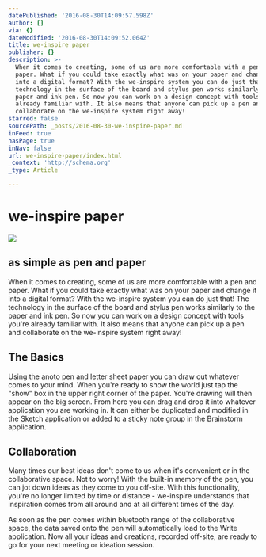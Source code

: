 ```yaml
---
datePublished: '2016-08-30T14:09:57.598Z'
author: []
via: {}
dateModified: '2016-08-30T14:09:52.064Z'
title: we-inspire paper
publisher: {}
description: >-
  When it comes to creating, some of us are more comfortable with a pen and
  paper. What if you could take exactly what was on your paper and change it
  into a digital format? With the we-inspire system you can do just that! The
  technology in the surface of the board and stylus pen works similarly to the
  paper and ink pen. So now you can work on a design concept with tools you’re
  already familiar with. It also means that anyone can pick up a pen and
  collaborate on the we-inspire system right away!
starred: false
sourcePath: _posts/2016-08-30-we-inspire-paper.md
inFeed: true
hasPage: true
inNav: false
url: we-inspire-paper/index.html
_context: 'http://schema.org'
_type: Article

---
```

# we-inspire paper
![](https://the-grid-user-content.s3-us-west-2.amazonaws.com/b11831b3-28f8-499e-b5dd-0180bb5ecb4c.png)

## as simple as pen and paper

When it comes to creating, some of us are more comfortable with a pen and paper. What if you could take exactly what was on your paper and change it into a digital format? With the we-inspire system you can do just that! The technology in the surface of the board and stylus pen works similarly to the paper and ink pen. So now you can work on a design concept with tools you're already familiar with. It also means that anyone can pick up a pen and collaborate on the we-inspire system right away!

## The Basics

Using the anoto pen and letter sheet paper you can draw out whatever comes to your mind. When you're ready to show the world just tap the "show" box in the upper right corner of the paper. You're drawing will then appear on the big screen. From here you can drag and drop it into whatever application you are working in. It can either be duplicated and modified in the Sketch application or added to a sticky note group in the Brainstorm application.

## Collaboration

Many times our best ideas don't come to us when it's convenient or in the collaborative space. Not to worry! With the built-in memory of the pen, you can jot down ideas as they come to you off-site. With this functionality, you're no longer limited by time or distance - we-inspire understands that inspiration comes from all around and at all different times of the day.

As soon as the pen comes within bluetooth range of the collaborative space, the data saved onto the pen will automatically load to the Write application. Now all your ideas and creations, recorded off-site, are ready to go for your next meeting or ideation session.